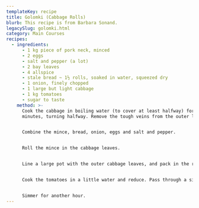 ```yaml
---
templateKey: recipe
title: Golomki (Cabbage Rolls)
blurb: This recipe is from Barbara Sonand.
legacySlug: golomki.html
category: Main Courses
recipes:
  - ingredients:
      - 1 kg piece of pork neck, minced
      - 2 eggs
      - salt and pepper (a lot)
      - 2 bay leaves
      - 4 allspice
      - stale bread ~ 1½ rolls, soaked in water, squeezed dry
      - 1 onion, finely chopped
      - 1 large but light cabbage
      - 1 kg tomatoes
      - sugar to taste
    method: >-
      Cook the cabbage in boiling water (to cover at least halfway) for 15
      minutes, turning halfway. Remove the tough veins from the outer leaves.


      Combine the mince, bread, onion, eggs and salt and pepper.


      Roll the mince in the cabbage leaves.


      Line a large pot with the outer cabbage leaves, and pack in the rolls. Add bay leaf, allspice, a little salt and pepper and cover with water. Simmer gently for about 1/2 an hour.


      Cook the tomatoes in a little water and reduce. Pass through a sieve and add to the rolls. Sugar to taste.


      Simmer for another hour.
---
```

